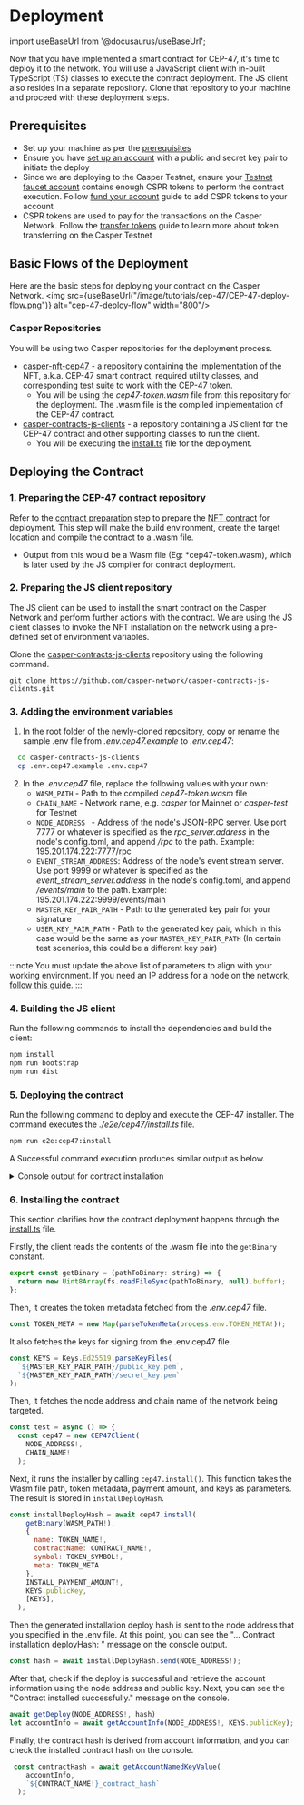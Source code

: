 # Deployment
import useBaseUrl from '@docusaurus/useBaseUrl';

Now that you have implemented a smart contract for CEP-47, it's time to deploy it to the network. You will use a JavaScript client with in-built TypeScript (TS) classes to execute the contract deployment. The JS client also resides in a separate repository. Clone that repository to your machine and proceed with these deployment steps.

## Prerequisites
- Set up your machine as per the [prerequisites](/workflow/setup)
- Ensure you have [set up an account](/workflow/setup#setting-up-an-account) with a public and secret key pair to initiate the deploy
- Since we are deploying to the Casper Testnet, ensure your [Testnet faucet account](https://testnet.cspr.live/tools/faucet) contains enough CSPR tokens to perform the contract execution. Follow [fund your account](/workflow/setup#fund-your-account) guide to add CSPR tokens to your account
- CSPR tokens are used to pay for the transactions on the Casper Network. Follow the [transfer tokens](/workflow/token-transfer#2-the-faucet) guide to learn more about token transferring on the Casper Testnet

## Basic Flows of the Deployment
Here are the basic steps for deploying your contract on the Casper Network.
<img src={useBaseUrl("/image/tutorials/cep-47/CEP-47-deploy-flow.png")} alt="cep-47-deploy-flow" width="800"/>


### Casper Repositories

You will be using two Casper repositories for the deployment process.
-  [casper-nft-cep47](https://github.com/casper-ecosystem/casper-nft-cep47) - a repository containing the implementation of the NFT, a.k.a. CEP-47 smart contract, required utility classes, and corresponding test suite to work with the CEP-47 token.
    - You will be using the *cep47-token.wasm* file from this repository for the deployment. The .wasm file is the compiled implementation of the CEP-47 contract.
- [casper-contracts-js-clients](https://github.com/casper-network/casper-contracts-js-clients) - a repository containing a JS client for the CEP-47 contract and other supporting classes to run the client. 
    - You will be executing the [install.ts](https://github.com/casper-network/casper-contracts-js-clients/blob/master/e2e/cep47/install.ts) file for the deployment.

## Deploying the Contract

### 1. Preparing the CEP-47 contract repository

Refer to the [contract preparation](prepare.md) step to prepare the [NFT contract](https://github.com/casper-ecosystem/casper-nft-cep47) for deployment. This step will make the build environment, create the target location and compile the contract to a .wasm file.

- Output from this would be a Wasm file (Eg: *cep47-token.wasm), which is later used by the JS compiler for contract deployment.


### 2. Preparing the JS client repository
The JS client can be used to install the smart contract on the Casper Network and perform further actions with the contract. We are using the JS client classes to invoke the NFT installation on the network using a pre-defined set of environment variables.

Clone the [casper-contracts-js-clients](https://github.com/casper-network/casper-contracts-js-clients) repository using the following command.

```
git clone https://github.com/casper-network/casper-contracts-js-clients.git
```

### 3.  Adding the environment variables 

1. In the root folder of the newly-cloned repository, copy or rename the sample .env file from *.env.cep47.example* to *.env.cep47*:
  ```bash
    cd casper-contracts-js-clients
    cp .env.cep47.example .env.cep47
  ```

2. In the *.env.cep47* file, replace the following values with your own:
    - `WASM_PATH` - Path to the compiled *cep47-token.wasm* file
    - `CHAIN_NAME` - Network name, e.g. *casper* for Mainnet or *casper-test* for Testnet
    - `NODE_ADDRESS ` - Address of the node's JSON-RPC server. Use port 7777 or whatever is specified as the *rpc_server.address* in the node's config.toml, and append */rpc* to the path. Example: 195.201.174.222:7777/rpc
    - `EVENT_STREAM_ADDRESS`: Address of the node's event stream server. Use port 9999 or whatever is specified as the *event_stream_server.address* in the node's config.toml, and append  */events/main* to the path. Example: 195.201.174.222:9999/events/main
    - `MASTER_KEY_PAIR_PATH` - Path to the generated key pair for your signature
    - `USER_KEY_PAIR_PATH` - Path to the generated key pair, which in this case would be the same as your `MASTER_KEY_PAIR_PATH` (In certain test scenarios, this could be a different key pair)

:::note
You must update the above list of parameters to align with your working environment. If you need an IP address for a node on the network, [follow this guide](/workflow/setup#acquire-node-address-from-network-peers).
:::

### 4.  Building the JS client
Run the following commands to install the dependencies and build the client:
```bash
npm install
npm run bootstrap
npm run dist
```

### 5. Deploying the contract
Run the following command to deploy and execute the CEP-47 installer. The command executes the *./e2e/cep47/install.ts* file.

```bash
npm run e2e:cep47:install
```
 
A Successful command execution produces similar output as below.

<details>
<summary>Console output for contract installation </summary>

```bash
... Contract installation deployHash: 0dcef7e7bddbc5a666aff1afbc03cf4797e3736c71fe05aee9944a26c4eeefab
... Contract installed successfully.
... Account Info:
{
  "_accountHash": "account-hash-179cd876d5c74317cce9c48d718a040e6e909063d7d786de0c5c6421a09fa803",
  "namedKeys": [
    {
      "name": "bdk_nft_contract_contract_hash",
      "key": "hash-a47d35d835a5fa8a1bcd55a4426dc14e21da9b876c1617742f18813737a4ece0"
    },
    {
      "name": "bdk_nft_contract_contract_hash_wrapped",
      "key": "uref-ff9b562d357d9a258acb2b3798f82c6ec5db49a8852e2e96b0ed4b1faf873206-007"
    },
    {
      "name": "contract_package_hash",
      "key": "hash-2468facdc9a6f324f8442584fd46d911e3ac9b434dfa79435567bf71f9b8bd23"
    }
  ],
  "mainPurse": "uref-a33e25cb1e6baa38e8306dba0492183c65cb41db3dbe8f69546868a4c0cfd0d9-007",
  "associatedKeys": [
    {
      "accountHash": "account-hash-179cd876d5c74317cce9c48d718a040e6e909063d7d786de0c5c6421a09fa803",
      "weight": 1
    }
  ],
  "actionThresholds": {
    "deployment": 1,
    "keyManagement": 1
  }
}
... Contract Hash: hash-a47d35d835a5fa8a1bcd55a4426dc14e21da9b876c1617742f18813737a4ece0

```

</details>


### 6.  Installing the contract
This section clarifies how the contract deployment happens through the [install.ts](https://github.com/casper-network/casper-contracts-js-clients/blob/master/e2e/cep47/install.ts) file.

Firstly, the client reads the contents of the .wasm file into the `getBinary` constant.
```javascript
export const getBinary = (pathToBinary: string) => {
  return new Uint8Array(fs.readFileSync(pathToBinary, null).buffer);
};
```

Then, it creates the token metadata fetched from the *.env.cep47* file.

```javascript
const TOKEN_META = new Map(parseTokenMeta(process.env.TOKEN_META!));
```
It also fetches the keys for signing from the .env.cep47 file.

```javascript
const KEYS = Keys.Ed25519.parseKeyFiles(
  `${MASTER_KEY_PAIR_PATH}/public_key.pem`,
  `${MASTER_KEY_PAIR_PATH}/secret_key.pem`
);
```

Then, it fetches the node address and chain name of the network being targeted.

```javascript
const test = async () => {
  const cep47 = new CEP47Client(
    NODE_ADDRESS!,
    CHAIN_NAME!
  ); 
```
Next, it runs the installer by calling `cep47.install()`. This function takes the Wasm file path, token metadata, payment amount, and keys as parameters. The result is stored in `installDeployHash`.


```javascript
const installDeployHash = await cep47.install(
    getBinary(WASM_PATH!),
    {
      name: TOKEN_NAME!,
      contractName: CONTRACT_NAME!,
      symbol: TOKEN_SYMBOL!,
      meta: TOKEN_META
    },
    INSTALL_PAYMENT_AMOUNT!,
    KEYS.publicKey,
    [KEYS],
  );
```

Then the generated installation deploy hash is sent to the node address that you specified in the .env file. At this point, you can see the "... Contract installation deployHash: " message on the console output.

```javascript
const hash = await installDeployHash.send(NODE_ADDRESS!);
```

After that, check if the deploy is successful and retrieve the account information using the node address and public key. Next, you can see the "Contract installed successfully." message on the console.

```javascript
await getDeploy(NODE_ADDRESS!, hash)
let accountInfo = await getAccountInfo(NODE_ADDRESS!, KEYS.publicKey);
```

Finally, the contract hash is derived from account information, and you can check the installed contract hash on the console.
```javascript
 const contractHash = await getAccountNamedKeyValue(
    accountInfo,
    `${CONTRACT_NAME!}_contract_hash`
  );
```
